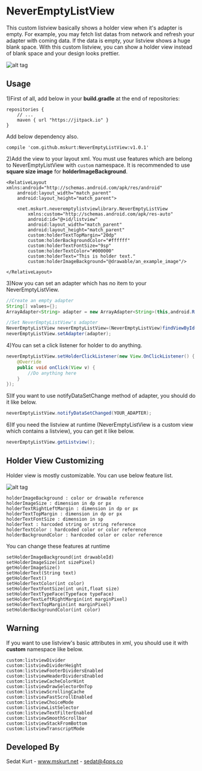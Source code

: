 # NeverEmptyListView

This custom listview basically shows a holder view when it's adapter is empty. For example, you may fetch list datas from network and refresh your adapter with coming data. If the data is empty, your listview shows a huge blank space. With this custom listview, you can show a holder view instead of blank space and your design looks prettier.  

![alt tag](https://github.com/mhmtsdtkrt/NeverEmptyListView/blob/master/demo/src/main/res/preview/preview.png?raw=true)

## Usage

1)First of all, add below in your **build.gradle** at the end of repositories:
    
    repositories {
        // ...
        maven { url "https://jitpack.io" }
    }
    
Add below dependency also.

    compile 'com.github.mskurt:NeverEmptyListView:v1.0.1' 

2)Add the view to your layout xml. You must use features which are belong to NeverEmptyListView with `custom` namespace. It is recommended to use **square size image** for **holderImageBackground**. 

    <RelativeLayout xmlns:android="http://schemas.android.com/apk/res/android"
        android:layout_width="match_parent"
        android:layout_height="match_parent">
    
        <net.mskurt.neveremptylistviewlibrary.NeverEmptyListView
            xmlns:custom="http://schemas.android.com/apk/res-auto"
            android:id="@+id/listview"
            android:layout_width="match_parent"
            android:layout_height="match_parent"
            custom:holderTextTopMargin="20dp"
            custom:holderBackgroundColor="#ffffff"
            custom:holderTextFontSize="9sp"
            custom:holderTextColor="#000000"
            custom:holderText="This is holder text."
            custom:holderImageBackground="@drawable/an_example_image"/>

    </RelativeLayout>
    
3)Now you can set an adapter which has no item to your NeverEmptyListView. 

``` java
//Create an empty adapter
String[] values={};
ArrayAdapter<String> adapter = new ArrayAdapter<String>(this,android.R.layout.simple_list_item_1, android.R.id.text1, values);

//Set NeverEmptyListView's adapter
NeverEmptyListView neverEmptyListView=(NeverEmptyListView)findViewById(R.id.listview);
neverEmptyListView.setAdapter(adapter);
```

4)You can set a click listener for holder to do anything.

``` java
neverEmptyListView.setHolderClickListener(new View.OnClickListener() {
    @Override
    public void onClick(View v) {
        //Do anything here
    }
});
```
 
5)If you want to use notifyDataSetChange method of adapter, you should do it like below.

``` java
neverEmptyListView.notifyDataSetChanged(YOUR_ADAPTER);
```

6)If you need the listview at runtime (NeverEmptyListView is a custom view which contains a listview), you can get it like below.

``` java
neverEmptyListView.getListview();
```

## Holder View Customizing
Holder view is mostly customizable. You can use below feature list.

![alt tag](https://github.com/mhmtsdtkrt/NeverEmptyListView/blob/master/demo/src/main/res/preview/holder_features.png?raw=true)

    holderImageBackground : color or drawable reference
    holderImageSize : dimension in dp or px
    holderTextRightLeftMargin : dimension in dp or px
    holderTextTopMargin : dimension in dp or px
    holderTextFontSize : dimension in sp
    holderText : harcoded string or string reference
    holderTextColor : hardcoded color or color reference
    holderBackgroundColor : hardcoded color or color reference
    
You can change these features at runtime

    setHolderImageBackground(int drawableId)
    setHolderImageSize(int sizePixel)
    getHolderImageSize()
    setHolderText(String text)
    getHolderText()
    setHolderTextColor(int color)
    setHolderTextFontSize(int unit,float size)
    setHolderTextTypeFace(Typeface typeFace)
    setHolderTextLeftRightMargin(int marginPixel)
    setHolderTextTopMargin(int marginPixel)
    setHolderBackgroundColor(int color)

## Warning
If you want to use listview's basic attributes in xml, you should use it with **custom** namespace like below.

    custom:listviewDivider
    custom:listviewDividerHeight
    custom:listviewFooterDividersEnabled
    custom:listviewHeaderDividersEnabled
    custom:listviewCacheColorHint
    custom:listviewDrawSelectorOnTop
    custom:listviewScrollingCache
    custom:listviewFastScrollEnabled
    custom:listviewChoiceMode
    custom:listviewListSelector
    custom:listviewTextFilterEnabled
    custom:listviewSmoothScrollbar
    custom:listviewStackFromBottom
    custom:listviewTranscriptMode

## Developed By
Sedat Kurt - www.mskurt.net - sedat@4pps.co



